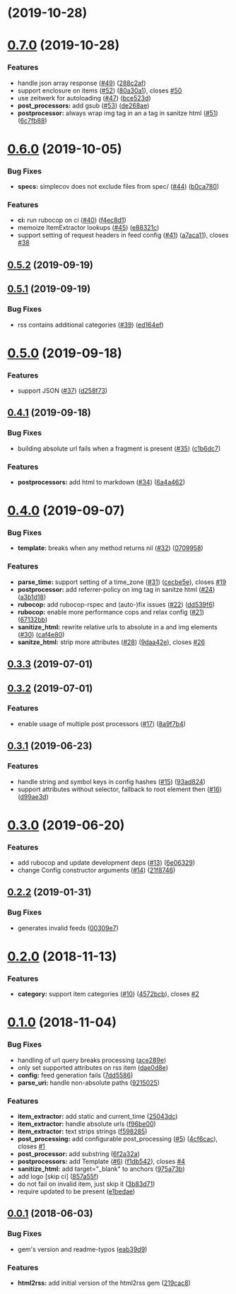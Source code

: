 # [](https://github.com/gildesmarais/html2rss/compare/v0.7.0...v) (2019-10-28)



# [0.7.0](https://github.com/gildesmarais/html2rss/compare/v0.6.0...v0.7.0) (2019-10-28)


### Features

* handle json array response ([#49](https://github.com/gildesmarais/html2rss/issues/49)) ([288c2af](https://github.com/gildesmarais/html2rss/commit/288c2af))
* support enclosure on items ([#52](https://github.com/gildesmarais/html2rss/issues/52)) ([80a30a1](https://github.com/gildesmarais/html2rss/commit/80a30a1)), closes [#50](https://github.com/gildesmarais/html2rss/issues/50)
* use zeitwerk for autoloading ([#47](https://github.com/gildesmarais/html2rss/issues/47)) ([bce523d](https://github.com/gildesmarais/html2rss/commit/bce523d))
* **post_processors:** add gsub ([#53](https://github.com/gildesmarais/html2rss/issues/53)) ([de268ae](https://github.com/gildesmarais/html2rss/commit/de268ae))
* **postprocessor:** always wrap img tag in an a tag in sanitze html ([#51](https://github.com/gildesmarais/html2rss/issues/51)) ([6c7fb88](https://github.com/gildesmarais/html2rss/commit/6c7fb88))



# [0.6.0](https://github.com/gildesmarais/html2rss/compare/v0.5.2...v0.6.0) (2019-10-05)


### Bug Fixes

* **specs:** simplecov does not exclude files from spec/ ([#44](https://github.com/gildesmarais/html2rss/issues/44)) ([b0ca780](https://github.com/gildesmarais/html2rss/commit/b0ca780))


### Features

* **ci:** run rubocop on ci ([#40](https://github.com/gildesmarais/html2rss/issues/40)) ([f4ec8d1](https://github.com/gildesmarais/html2rss/commit/f4ec8d1))
* memoize ItemExtractor lookups ([#45](https://github.com/gildesmarais/html2rss/issues/45)) ([e88321c](https://github.com/gildesmarais/html2rss/commit/e88321c))
* support setting of request headers in feed config ([#41](https://github.com/gildesmarais/html2rss/issues/41)) ([a7aca11](https://github.com/gildesmarais/html2rss/commit/a7aca11)), closes [#38](https://github.com/gildesmarais/html2rss/issues/38)



## [0.5.2](https://github.com/gildesmarais/html2rss/compare/v0.5.1...v0.5.2) (2019-09-19)



## [0.5.1](https://github.com/gildesmarais/html2rss/compare/v0.5.0...v0.5.1) (2019-09-19)


### Bug Fixes

* rss contains additional categories ([#39](https://github.com/gildesmarais/html2rss/issues/39)) ([ed164ef](https://github.com/gildesmarais/html2rss/commit/ed164ef))



# [0.5.0](https://github.com/gildesmarais/html2rss/compare/v0.4.1...v0.5.0) (2019-09-18)


### Features

* support JSON ([#37](https://github.com/gildesmarais/html2rss/issues/37)) ([d258f73](https://github.com/gildesmarais/html2rss/commit/d258f73))



## [0.4.1](https://github.com/gildesmarais/html2rss/compare/v0.4.0...v0.4.1) (2019-09-18)


### Bug Fixes

* building absolute url fails when a fragment is present ([#35](https://github.com/gildesmarais/html2rss/issues/35)) ([c1b6dc7](https://github.com/gildesmarais/html2rss/commit/c1b6dc7))


### Features

* **postprocessors:** add html to markdown ([#34](https://github.com/gildesmarais/html2rss/issues/34)) ([6a4a462](https://github.com/gildesmarais/html2rss/commit/6a4a462))



# [0.4.0](https://github.com/gildesmarais/html2rss/compare/v0.3.3...v0.4.0) (2019-09-07)


### Bug Fixes

* **template:** breaks when any method returns nil ([#32](https://github.com/gildesmarais/html2rss/issues/32)) ([0709958](https://github.com/gildesmarais/html2rss/commit/0709958))


### Features

* **parse_time:** support setting of a time_zone ([#31](https://github.com/gildesmarais/html2rss/issues/31)) ([cecbe5e](https://github.com/gildesmarais/html2rss/commit/cecbe5e)), closes [#19](https://github.com/gildesmarais/html2rss/issues/19)
* **postprocessor:** add referrer-policy on img tag in sanitze html ([#24](https://github.com/gildesmarais/html2rss/issues/24)) ([a3b1d18](https://github.com/gildesmarais/html2rss/commit/a3b1d18))
* **rubocop:** add rubocop-rspec and (auto-)fix issues ([#22](https://github.com/gildesmarais/html2rss/issues/22)) ([dd539f6](https://github.com/gildesmarais/html2rss/commit/dd539f6))
* **rubocop:** enable more performance cops and relax config ([#21](https://github.com/gildesmarais/html2rss/issues/21)) ([67132bb](https://github.com/gildesmarais/html2rss/commit/67132bb))
* **sanitize_html:** rewrite relative urls to absolute in a and img elements ([#30](https://github.com/gildesmarais/html2rss/issues/30)) ([caf4e80](https://github.com/gildesmarais/html2rss/commit/caf4e80))
* **sanitze_html:** strip more attributes ([#28](https://github.com/gildesmarais/html2rss/issues/28)) ([9daa42e](https://github.com/gildesmarais/html2rss/commit/9daa42e)), closes [#26](https://github.com/gildesmarais/html2rss/issues/26)



## [0.3.3](https://github.com/gildesmarais/html2rss/compare/v0.3.2...v0.3.3) (2019-07-01)



## [0.3.2](https://github.com/gildesmarais/html2rss/compare/v0.3.1...v0.3.2) (2019-07-01)


### Features

* enable usage of multiple post processors ([#17](https://github.com/gildesmarais/html2rss/issues/17)) ([8a9f7b4](https://github.com/gildesmarais/html2rss/commit/8a9f7b4))



## [0.3.1](https://github.com/gildesmarais/html2rss/compare/v0.3.0...v0.3.1) (2019-06-23)


### Features

* handle string and symbol keys in config hashes ([#15](https://github.com/gildesmarais/html2rss/issues/15)) ([93ad824](https://github.com/gildesmarais/html2rss/commit/93ad824))
* support attributes without selector, fallback to root element then ([#16](https://github.com/gildesmarais/html2rss/issues/16)) ([d99ae3d](https://github.com/gildesmarais/html2rss/commit/d99ae3d))



# [0.3.0](https://github.com/gildesmarais/html2rss/compare/v0.2.2...v0.3.0) (2019-06-20)


### Features

* add rubocop and update development deps ([#13](https://github.com/gildesmarais/html2rss/issues/13)) ([6e06329](https://github.com/gildesmarais/html2rss/commit/6e06329))
* change Config constructor arguments ([#14](https://github.com/gildesmarais/html2rss/issues/14)) ([21f8746](https://github.com/gildesmarais/html2rss/commit/21f8746))



## [0.2.2](https://github.com/gildesmarais/html2rss/compare/v0.2.0...v0.2.2) (2019-01-31)


### Bug Fixes

* generates invalid feeds ([00309e7](https://github.com/gildesmarais/html2rss/commit/00309e7))



# [0.2.0](https://github.com/gildesmarais/html2rss/compare/v0.1.0...v0.2.0) (2018-11-13)


### Features

* **category:** support item categories ([#10](https://github.com/gildesmarais/html2rss/issues/10)) ([4572bcb](https://github.com/gildesmarais/html2rss/commit/4572bcb)), closes [#2](https://github.com/gildesmarais/html2rss/issues/2)



# [0.1.0](https://github.com/gildesmarais/html2rss/compare/v0.0.1...v0.1.0) (2018-11-04)


### Bug Fixes

* handling of url query breaks processing ([ace289e](https://github.com/gildesmarais/html2rss/commit/ace289e))
* only set supported attributes on rss item ([dae0d8e](https://github.com/gildesmarais/html2rss/commit/dae0d8e))
* **config:** feed generation fails ([7dd5586](https://github.com/gildesmarais/html2rss/commit/7dd5586))
* **parse_uri:** handle non-absolute paths ([9215025](https://github.com/gildesmarais/html2rss/commit/9215025))


### Features

* **item_extractor:** add static and current_time ([25043dc](https://github.com/gildesmarais/html2rss/commit/25043dc))
* **item_extractor:** handle absolute urls ([f96be00](https://github.com/gildesmarais/html2rss/commit/f96be00))
* **item_extractor:** text strips strings ([f598285](https://github.com/gildesmarais/html2rss/commit/f598285))
* **post_processing:** add configurable post_processing ([#5](https://github.com/gildesmarais/html2rss/issues/5)) ([4cf6cac](https://github.com/gildesmarais/html2rss/commit/4cf6cac)), closes [#1](https://github.com/gildesmarais/html2rss/issues/1)
* **post_processor:** add substring ([6f2a32a](https://github.com/gildesmarais/html2rss/commit/6f2a32a))
* **postprocessors:** add Template ([#6](https://github.com/gildesmarais/html2rss/issues/6)) ([f1db542](https://github.com/gildesmarais/html2rss/commit/f1db542)), closes [#4](https://github.com/gildesmarais/html2rss/issues/4)
* **sanitize_html:** add target="_blank" to anchors ([975a73b](https://github.com/gildesmarais/html2rss/commit/975a73b))
* add logo [skip ci] ([857a55f](https://github.com/gildesmarais/html2rss/commit/857a55f))
* do not fail on invalid item, just skip it ([3b83d71](https://github.com/gildesmarais/html2rss/commit/3b83d71))
* require updated to be present ([e1bedae](https://github.com/gildesmarais/html2rss/commit/e1bedae))



## [0.0.1](https://github.com/gildesmarais/html2rss/compare/219cac8...v0.0.1) (2018-06-03)


### Bug Fixes

* gem's version and readme-typos ([eab39d9](https://github.com/gildesmarais/html2rss/commit/eab39d9))


### Features

* **html2rss:** add initial version of the html2rss gem ([219cac8](https://github.com/gildesmarais/html2rss/commit/219cac8))




